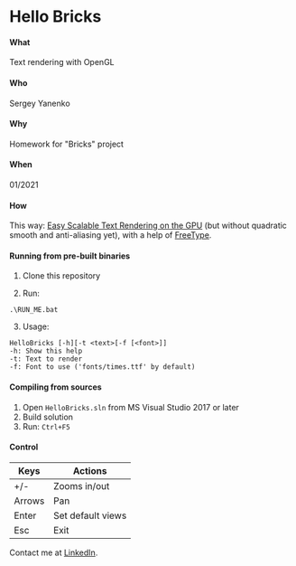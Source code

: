 # Hello Bricks
#### What
Text rendering with OpenGL
#### Who
Sergey Yanenko  
#### Why
Homework for "Bricks" project
#### When
01/2021
#### How
This way: [Easy Scalable Text Rendering on the GPU](https://medium.com/@evanwallace/easy-scalable-text-rendering-on-the-gpu-c3f4d782c5ac) (but without quadratic smooth and anti-aliasing yet), with a help of [FreeType](https://www.freetype.org/index.html).
  

#### Running from pre-built binaries

1. Clone this repository
  
2. Run:
```
.\RUN_ME.bat
```
3. Usage:
```
HelloBricks [-h][-t <text>[-f [<font>]] 
-h: Show this help
-t: Text to render
-f: Font to use ('fonts/times.ttf' by default)
```

#### Compiling from sources
1. Open `HelloBricks.sln` from MS Visual Studio 2017 or later
2. Build solution
3. Run: `Ctrl+F5`

#### Control

| Keys | Actions |
|------|---------|
| +/- | Zooms in/out |
|Arrows|Pan|
|Enter| Set default views|  
|Esc|Exit|

Contact me at [LinkedIn](https://www.linkedin.com/in/sergey-yanenko-57b21a96/).
